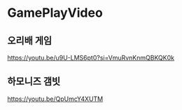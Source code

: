 # GamePlayVideo

## 오리배 게임
https://youtu.be/u9U-LMS6pt0?si=VmuRvnKnmQBKQK0k

## 하모니즈 갬빗
https://youtu.be/QpUmcY4XUTM
